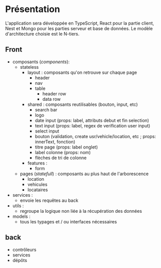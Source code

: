 # Présentation
L'application sera développée en TypeScript, React pour la partie client, Nest et Mongo pour les parties serveur et base de données. Le modèle d'architecture choisie est le N-tiers.

## Front
- composants (_components_):
    - stateless
        - layout : composants qu'on retrouve sur chaque page
            - header
            - nav
            - table
                - header row
                - data row
        - shared : composants reutilisables (bouton, input, etc)
            - search bar
            - logo 
            - date input (props: label, attributs debut et fin selection)
            - text input (props: label, regex de verification user input)
            - select input
            - bouton  (validation, create usr/vehicle/location, etc ; props: innerText, fonction)
            - titre page (props: label onglet)
            - label colonne (props: nom)
            - flèches de tri de colonne
        - features :
            - form
    - pages (_statefull_) : composants au plus haut de l'arborescence
        - location
        - vehicules
        - locataires
- services :
    - envoie les requêtes au back
- utils :
    - regroupe la logique non liée à la récupération des données
- models :
    - tous les typages et / ou interfaces nécessaires

## back
- contrôleurs
- services
- dépôts

